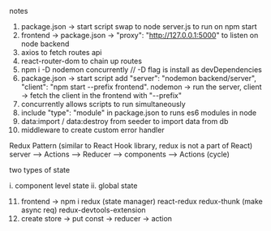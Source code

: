 notes

1. package.json -> start script swap to node server.js to run on npm start
2. frontend -> package.json -> "proxy": "http://127.0.0.1:5000" to listen on node backend
3. axios to fetch routes api
4. react-router-dom to chain up routes
5. npm i -D nodemon concurrently // -D flag is install as devDependencies
6. package.json -> start script add "server": "nodemon backend/server", "client": "npm start --prefix frontend". nodemon -> run the server, client -> fetch the client in the frontend with "--prefix"
7. concurrently allows scripts to run simultaneously
8. include "type": "module" in package.json to runs es6 modules in node
9. data:import / data:destroy from seeder to import data from db
10. middleware to create custom error handler

Redux Pattern (similar to React Hook library, redux is not a part of React)
server -->
Actions --> Reducer --> components --> Actions (cycle)

two types of state

i. component level state
ii. global state

11. frontend -> npm i redux (state manager) react-redux redux-thunk (make async req) redux-devtools-extension
12. create store -> put const -> reducer -> action
